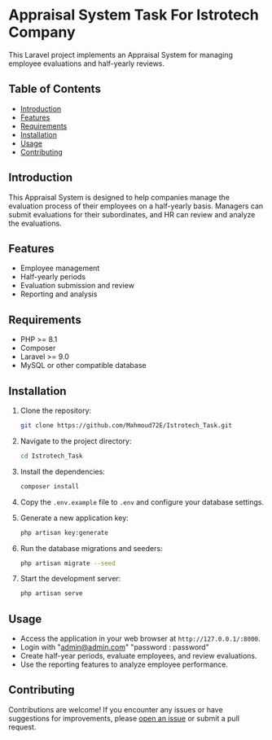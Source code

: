 # Appraisal System Task For Istrotech Company

This Laravel project implements an Appraisal System for managing employee evaluations and half-yearly reviews. 

## Table of Contents

- [Introduction](#introduction)
- [Features](#features)
- [Requirements](#requirements)
- [Installation](#installation)
- [Usage](#usage)
- [Contributing](#contributing)

## Introduction

This Appraisal System is designed to help companies manage the evaluation process of their employees on a half-yearly basis. Managers can submit evaluations for their subordinates, and HR can review and analyze the evaluations.

## Features

- Employee management
- Half-yearly periods
- Evaluation submission and review
- Reporting and analysis

## Requirements

- PHP >= 8.1
- Composer
- Laravel >= 9.0
- MySQL or other compatible database

## Installation

1. Clone the repository:

   ```bash
   git clone https://github.com/Mahmoud72E/Istrotech_Task.git
   ```

2. Navigate to the project directory:

   ```bash
   cd Istrotech_Task
   ```

3. Install the dependencies:

   ```bash
   composer install
   ```

4. Copy the `.env.example` file to `.env` and configure your database settings.

5. Generate a new application key:

   ```bash
   php artisan key:generate
   ```

6. Run the database migrations and seeders:

   ```bash
   php artisan migrate --seed
   ```

7. Start the development server:

   ```bash
   php artisan serve
   ```

## Usage

- Access the application in your web browser at `http://127.0.0.1/:8000`.
- Login with "admin@admin.com" "password : password"
- Create half-year periods, evaluate employees, and review evaluations.
- Use the reporting features to analyze employee performance.

## Contributing

Contributions are welcome! If you encounter any issues or have suggestions for improvements, please [open an issue](https://github.com/Mahmoud72E/Istrotech_Task/issues) or submit a pull request.
